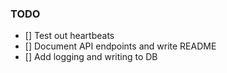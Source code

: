 ### TODO
- [] Test out heartbeats
- [] Document API endpoints and write README
- [] Add logging and writing to DB



